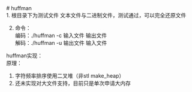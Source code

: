 <html>
# huffman  </br>
1. 根目录下为测试文件 文本文件与二进制文件，测试通过，可以完全还原文件  </br>


2. 命令：  </br>
编码：./huffman -c 输入文件 输出文件  </br>
解码：./huffman -u 输出文件 输入文件  </br>

huffman实现：  </br>
原理： </br>
1. 字符频率排序使用二叉堆（非stl make_heap） </br>
2. 还未实现对大文件支持，目前只是单次申请大内存  </br>
</html>
